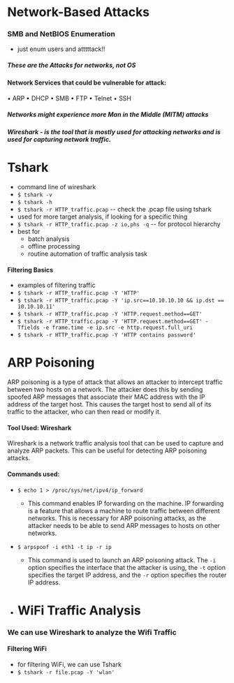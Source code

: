 # Network-Based Attacks
### SMB and NetBIOS  Enumeration
- just enum users and atttttack!!












##### These are the Attacks for networks, not OS

#### Network Services that could be vulnerable for attack:
• ARP
• DHCP
• SMB
• FTP
• Telnet
• SSH


##### Networks might experience more Man in the Middle (MITM) attacks 

##### Wireshark - is the tool that is mostly used for attacking networks and is used for capturing network traffic. 
# Tshark
- command line of wireshark
- `$ tshark -v`
- `$ tshark -h`
- `$ tshark -r HTTP_traffic.pcap`  -- check the .pcap file using tshark
- used for more target analysis, if looking for a specific thing
- `$ tshark -r HTTP_traffic.pcap -z io,phs -q`  -- for protocol hierarchy
- best for
	- batch analysis
	- offline processing
	- routine automation of traffic analysis task

#### Filtering Basics
- examples of filtering traffic
- `$ tshark -r HTTP_traffic.pcap -Y 'HTTP'`
- `$ tshark -r HTTP_traffic.pcap -Y 'ip.src==10.10.10.10 && ip.dst == 10.10.10.11'`
- `$ tshark -r HTTP_traffic.pcap -Y 'HTTP.request.method==GET'`
- `$ tshark -r HTTP_traffic.pcap -Y 'HTTP.request.method==GET' -Tfields -e frame.time -e ip.src -e http.request.full_uri`
- `$ tshark -r HTTP_traffic.pcap -Y 'HTTP contains password'`
# ARP Poisoning 
ARP poisoning is a type of attack that allows an attacker to intercept traffic between two hosts on a network. The attacker does this by sending spoofed ARP messages that associate their MAC address with the IP address of the target host. This causes the target host to send all of its traffic to the attacker, who can then read or modify it.
#### Tool Used: **Wireshark**

Wireshark is a network traffic analysis tool that can be used to capture and analyze ARP packets. This can be useful for detecting ARP poisoning attacks.
#### Commands used: 
- `$ echo 1 > /proc/sys/net/ipv4/ip_forward`

	- This command enables IP forwarding on the machine. IP forwarding is a feature that allows a machine to route traffic between different networks. This is necessary for ARP poisoning attacks, as the attacker needs to be able to send ARP messages to hosts on other networks.

- `$ arpspoof -i eth1 -t ip -r ip`

	- This command is used to launch an ARP poisoning attack. The `-i` option specifies the interface that the attacker is using, the `-t` option specifies the target IP address, and the `-r` option specifies the router IP address.
 - # WiFi Traffic Analysis
### We can use Wireshark to analyze the Wifi Traffic 
#### Filtering WiFi
- for filtering WiFi, we can use Tshark 
- `$ tshark -r file.pcap -Y 'wlan'`
